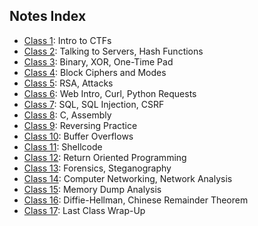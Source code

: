## Notes Index
* [Class 1](1.md): Intro to CTFs
* [Class 2](2.md): Talking to Servers, Hash Functions
* [Class 3](3.md): Binary, XOR, One-Time Pad
* [Class 4](4.md): Block Ciphers and Modes
* [Class 5](5.md): RSA, Attacks
* [Class 6](6.md): Web Intro, Curl, Python Requests
* [Class 7](7.md): SQL, SQL Injection, CSRF
* [Class 8](8.md): C, Assembly
* [Class 9](9.md): Reversing Practice
* [Class 10](10.md): Buffer Overflows
* [Class 11](11.md): Shellcode
* [Class 12](12.md): Return Oriented Programming
* [Class 13](13.md): Forensics, Steganography
* [Class 14](14.md): Computer Networking, Network Analysis
* [Class 15](15.md): Memory Dump Analysis
* [Class 16](16.md): Diffie-Hellman, Chinese Remainder Theorem
* [Class 17](17.md): Last Class Wrap-Up
